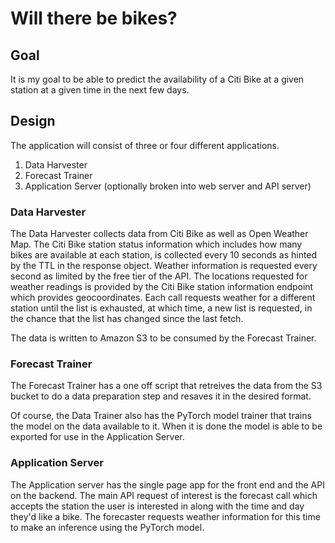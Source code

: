 # Will there be bikes?

## Goal

It is my goal to be able to predict the availability of a Citi Bike at a given station at a given time in the next few days.


## Design

The application will consist of three or four different applications.

1. Data Harvester
1. Forecast Trainer
1. Application Server (optionally broken into web server and API server)

### Data Harvester

The Data Harvester collects data from Citi Bike as well as Open Weather Map. The Citi Bike station status information which includes how many bikes are available at each station, is collected every 10 seconds as hinted by the TTL in the response object. Weather information is requested every second as limited by the free tier of the API. The locations requested for weather readings is provided by the Citi Bike station information endpoint which provides geocoordinates. Each call requests weather for a different station until the list is exhausted, at which time, a new list is requested, in the chance that the list has changed since the last fetch.

The data is written to Amazon S3 to be consumed by the Forecast Trainer.

### Forecast Trainer

The Forecast Trainer has a one off script that retreives the data from the S3 bucket to do a data preparation step and resaves it in the desired format.

Of course, the Data Trainer also has the PyTorch model trainer that trains the model on the data available to it. When it is done the model is able to be exported for use in the Application Server.

### Application Server

The Application server has the single page app for the front end and the API on the backend. The main API request of interest is the forecast call which accepts the station the user is interested in along with the time and day they'd like a bike. The forecaster requests weather information for this time to make an inference using the PyTorch model.